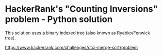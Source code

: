 # HackerRank's "Counting Inversions" problem - Python solution

This solution uses a binary indexed tree (also known as Ryabko/Fenwick tree).

https://www.hackerrank.com/challenges/ctci-merge-sort/problem
